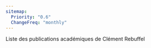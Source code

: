 ```yaml
---
sitemap:
  Priority: "0.6"
  ChangeFreq: "monthly"
---
```


Liste des publications académiques de Clément Rebuffel
